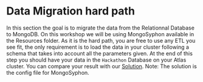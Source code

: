 # Data Migration hard path

In this section the goal is to migrate the data from the Relationnal Database to MongoDB.
On this workshop we will be using MongoSyphon available in the Resources folder.
As it is the hard path, you are free to use any ETL you see fit, the only requirement is to load the data in your cluster following a schema that takes into account all the parameters given.
At the end of this step you should have your data in the ```Hackathon``` Database on your Atlas cluster.
You can compare your result with our [Solution](https://github.com/mcinteerj/rdbms-mdb-migration-workshop/blob/main/guides/solutions/DataMigrationSolution.json). Note: The solution is the config file for MongoSyphon.
